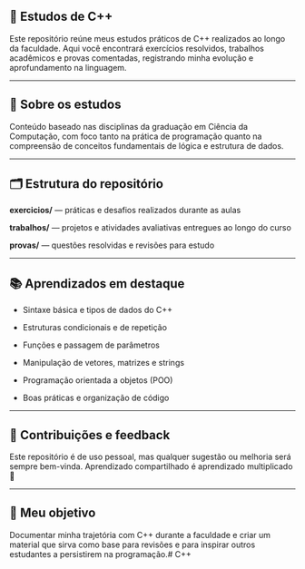 ## **🧠 Estudos de C++**

Este repositório reúne meus estudos práticos de C++ realizados ao longo da faculdade. Aqui você encontrará exercícios resolvidos, trabalhos acadêmicos e provas comentadas, registrando minha evolução e aprofundamento na linguagem.

---

## **🚀 Sobre os estudos**

Conteúdo baseado nas disciplinas da graduação em Ciência da Computação, com foco tanto na prática de programação quanto na compreensão de conceitos fundamentais de lógica e estrutura de dados.

---

## **🗂 Estrutura do repositório**

**exercicios/** — práticas e desafios realizados durante as aulas

**trabalhos/** — projetos e atividades avaliativas entregues ao longo do curso

**provas/** — questões resolvidas e revisões para estudo

---

## **📚 Aprendizados em destaque**

- Sintaxe básica e tipos de dados do C++

- Estruturas condicionais e de repetição

- Funções e passagem de parâmetros

- Manipulação de vetores, matrizes e strings

- Programação orientada a objetos (POO)

- Boas práticas e organização de código

---

## **🙌 Contribuições e feedback**

Este repositório é de uso pessoal, mas qualquer sugestão ou melhoria será sempre bem-vinda. Aprendizado compartilhado é aprendizado multiplicado 💬

---

## **🧭 Meu objetivo**

Documentar minha trajetória com C++ durante a faculdade e criar um material que sirva como base para revisões e para inspirar outros estudantes a persistirem na programação.# C++


